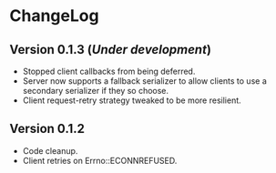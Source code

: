 # ChangeLog

## Version 0.1.3 (_Under development_)

- Stopped client callbacks from being deferred.
- Server now supports a fallback serializer to allow clients to use a secondary serializer if they so choose.
- Client request-retry strategy tweaked to be more resilient.

## Version 0.1.2

- Code cleanup.
- Client retries on Errno::ECONNREFUSED.
